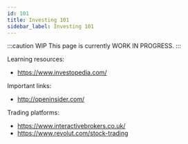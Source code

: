 ```yaml
---
id: 101
title: Investing 101
sidebar_label: Investing 101
---
```


:::caution WIP
This page is currently WORK IN PROGRESS.
:::

Learning resources:

- https://www.investopedia.com/

Important links:

- http://openinsider.com/

Trading platforms:

- https://www.interactivebrokers.co.uk/
- https://www.revolut.com/stock-trading
